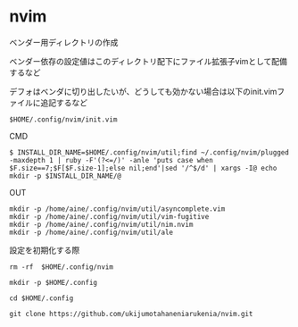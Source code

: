 # nvim

ベンダー用ディレクトリの作成

ベンダー依存の設定値はこのディレクトリ配下にファイル拡張子vimとして配備するなど

デフォはベンダに切り出したいが、どうしても効かない場合は以下のinit.vimファイルに追記するなど

```
$HOME/.config/nvim/init.vim
```

CMD
```
$ INSTALL_DIR_NAME=$HOME/.config/nvim/util;find ~/.config/nvim/plugged -maxdepth 1 | ruby -F'(?<=/)' -anle 'puts case when $F.size==7;$F[$F.size-1];else nil;end'|sed '/^$/d' | xargs -I@ echo mkdir -p $INSTALL_DIR_NAME/@
```
OUT

```
mkdir -p /home/aine/.config/nvim/util/asyncomplete.vim
mkdir -p /home/aine/.config/nvim/util/vim-fugitive
mkdir -p /home/aine/.config/nvim/util/nim.nvim
mkdir -p /home/aine/.config/nvim/util/ale
```

設定を初期化する際

```
rm -rf  $HOME/.config/nvim

mkdir -p $HOME/.config

cd $HOME/.config

git clone https://github.com/ukijumotahaneniarukenia/nvim.git
```
